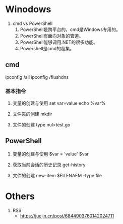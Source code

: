 
# Winodows
1. cmd vs PowerShell
    1. PowerShell是跨平台的，cmd是Windows专用的。
    2. PowerShell有面向对象的管道。
    3. PowerShell能够调用.NET的很多功能。
    4. Powershell是cmd的超集。

## cmd
ipconfig /all
ipconfig /flushdns

### 基本指令
1. 变量的创建与使用
set var=value
echo %var%

2. 文件夹的创建
mkdir

3. 文件的创建
type nul>test.go

## PowerShell

1. 变量的创建与使用
$var = 'value'
$var

2. 获取当前会话的历史记录
get-history

3. 文件的创建
new-item $FILENAEM -type file

# Others
1. RSS
    - https://juejin.cn/post/6844903760142024711